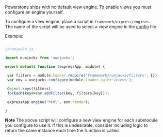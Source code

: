 
Powerstone ships with no default view engine. To enable
views you must configure an engine yourself.

To configure a view engine, place a script in `framework/express/engines`.
The name of the script will be used to select a view engine in
the [config](config.md) file.

Example:

```javascript

//nunjucks.js

import nunjucks from 'nunjucks';

export default function (expressApp, module) {

 var filters = module.loader.require('framework/nunjucks/filters', {});
 var env = nunjucks.configure(module.loader.path+'/views');
 
 Object.keys(filters).
 forEach(key=>env.addFilter(key, filters[key]));

 expressApp.engine('html', env.render);

}

```

**Note** The above script will configure a new view engine for each
submodule you configure to use it. If this is undesirable, consider 
including logic to return the same instance each time the function is called.
